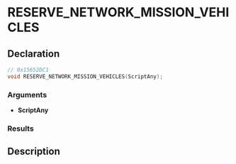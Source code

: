# RESERVE_NETWORK_MISSION_VEHICLES

## Declaration
```cpp
// 0x15652DC1
void RESERVE_NETWORK_MISSION_VEHICLES(ScriptAny);
```

### Arguments
- **ScriptAny**

### Results

## Description
